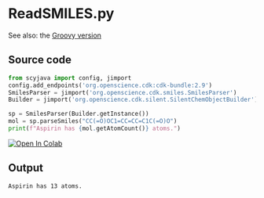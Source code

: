 # ReadSMILES.py
See also: the [Groovy version](https://egonw.github.io/cdkbook/code/ReadSMILES.code)
## Source code
```python
from scyjava import config, jimport
config.add_endpoints('org.openscience.cdk:cdk-bundle:2.9')
SmilesParser = jimport('org.openscience.cdk.smiles.SmilesParser')
Builder = jimport('org.openscience.cdk.silent.SilentChemObjectBuilder')

sp = SmilesParser(Builder.getInstance())
mol = sp.parseSmiles("CC(=O)OC1=CC=CC=C1C(=O)O")
print(f"Aspirin has {mol.getAtomCount()} atoms.")
```
[![Open In Colab](https://colab.research.google.com/assets/colab-badge.svg)](https://colab.research.google.com/github/egonw/chempyformatics/blob/main/docs/nb/ReadSMILES.ipynb)
## Output
```plain
Aspirin has 13 atoms.
```
